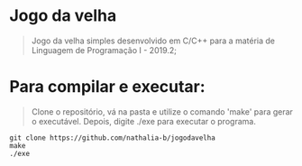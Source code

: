 # Jogo da velha
> Jogo da velha simples desenvolvido em C/C++ para a matéria de Linguagem de Programação I - 2019.2; 

# Para compilar e executar:
> Clone o repositório, vá na pasta e utilize o comando 'make' para gerar o executável. Depois, digite ./exe para executar o programa.
 
```
git clone https://github.com/nathalia-b/jogodavelha
make
./exe

```

